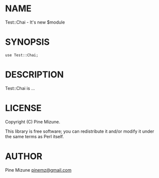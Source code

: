 # NAME

Test::Chai - It's new $module

# SYNOPSIS

    use Test::Chai;

# DESCRIPTION

Test::Chai is ...

# LICENSE

Copyright (C) Pine Mizune.

This library is free software; you can redistribute it and/or modify
it under the same terms as Perl itself.

# AUTHOR

Pine Mizune <pinemz@gmail.com>
